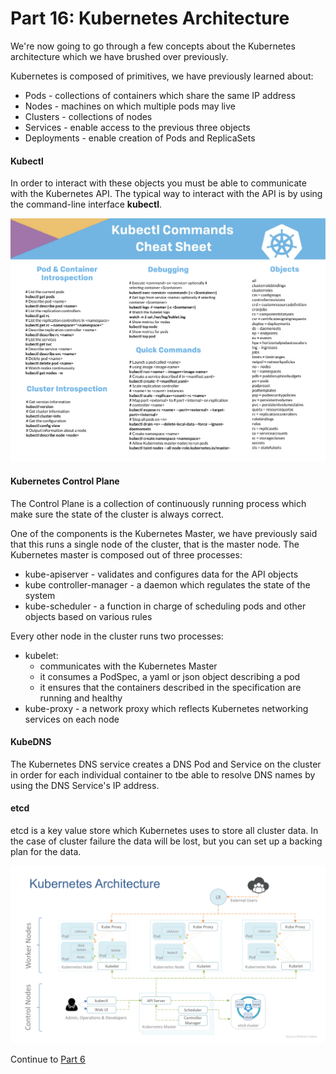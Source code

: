 # Part 16: Kubernetes Architecture

We're now going to go through a few concepts about the Kubernetes architecture which we have brushed over previously.

Kubernetes is composed of primitives, we have previously learned about:

- Pods - collections of containers which share the same IP address
- Nodes - machines on which multiple pods may live
- Clusters - collections of nodes
- Services - enable access to the previous three objects
- Deployments - enable creation of Pods and ReplicaSets

#### Kubectl

In order to interact with these objects you must be able to communicate with the Kubernetes API. The typical way
to interact with the API is by using the command-line interface **kubectl**. 

![alt text](../../InstructorNotes/Images/kubectl_cheatsheet.png)

#### Kubernetes Control Plane

The Control Plane is a collection of continuously running process which make sure the state of the cluster is always correct.

One of the components is the Kubernetes Master, we have previously said that this runs a single node of the cluster, that is the master node.
The Kubernetes master is composed out of three processes:
- kube-apiserver - validates and configures data for the API objects
- kube controller-manager - a daemon which regulates the state of the system
- kube-scheduler - a function in charge of scheduling pods and other objects based on various rules

Every other node in the cluster runs two processes:
- kubelet:
    - communicates with the Kubernetes Master
    - it consumes a PodSpec, a yaml or json object describing a pod
    - it ensures that the containers described in the specification are running and healthy
- kube-proxy - a network proxy which reflects Kubernetes networking services on each node

#### KubeDNS

The Kubernetes DNS service creates a DNS Pod and Service on the cluster in order for each individual container to tbe able
to resolve DNS names by using the DNS Service's IP address.

#### etcd

etcd is a key value store which Kubernetes uses to store all cluster data. In the case of cluster failure the data will be lost, but
you can set up a backing plan for the data.

![alt text](../../InstructorNotes/Images/kubernetes_architecture.png)

Continue to [Part 6](YamlFiles.md)
